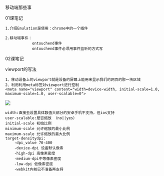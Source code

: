移动端那些事

01课笔记

	1.介绍Emulation是使用：chrome中的一个插件
	
	2.移动端事件：
                ontouchend事件
	            ontouchend事件必须用事件监听的方式写

02课笔记
   
   viewport的写法

    1、移动设备上的viewport就是设备的屏幕上能用来显示我们的网页的那一块区域
    2、利用利用meta标签对viewport进行控制
    <meta name="viewport" content="width=device-width, initial-scale=1.0, maximum-scale=1.0, user-scalable=0">
    
    
![](http://i.imgur.com/SbvvDDE.png)

    width:直接去设置具体数值大部分的安卓手机不支持，但ios支持
    user-scalable:是否缩放 （no||yes）
    initial-scale 初始比例
    minimum-scale 允许缩放的最小比例
    maximum-scale 允许缩放的最大比例
    target-densitydpi:
        -dpi_value 70-400
        -device-dpi 设备默认像素
        -high-dpi 高像素密度
        -medium-dpi中等像素密度
        -low-dpi 低像素密度
        -webkit内核已不准备再支持

    